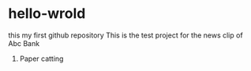 # hello-wrold
this my first github repository
This is the test project for the news clip of Abc Bank
1. Paper catting
